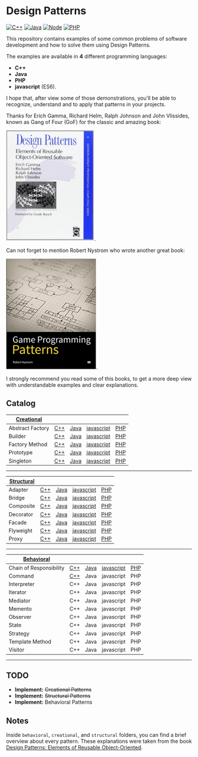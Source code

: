 # Design Patterns

[![C++](https://img.shields.io/badge/C++-11-blue.svg)](https://isocpp.org/wiki/faq/cpp11)
[![Java](https://img.shields.io/badge/Java-8-red.svg)](https://www.oracle.com/java/)
[![Node](https://img.shields.io/badge/Nodejs-11-yellow.svg)](https://nodejs.org/en/)
[![PHP](https://img.shields.io/badge/PHP-7-purple.svg)](https://www.php.net/)

This repository contains examples of some common problems of software development and how to solve them using Design Patterns.

The examples are available in **4** different programming languages:
- **C++**
- **Java**
- **PHP**
- **javascript** (ES6).

I hope that, after view some of those demonstrations, you'll be able to recognize, understand and to apply that patterns in your projects.

Thanks for Erich Gamma, Richard Helm, Ralph Johnson and John Vlissides, known as Gang of Four (GoF) for the classic and amazing book:

[![Design Patterns: Elements of Reusable Object-Oriented Software](/.github/design_patterns_elements_of_object-oriented_software.jpg)](https://www.amazon.com/Design-Patterns-Elements-Reusable-Object-Oriented/dp/0201633612).

Can not forget to mention Robert Nystrom who wrote another great book:

[![Design Patterns: Elements of Reusable Object-Oriented Software](/.github/game_programming_patterns.jpg)](https://www.amazon.com/Game-Programming-Patterns-Robert-Nystrom/dp/0990582906).

I strongly recommend you read some of this books, to get a more deep view with understandable examples and clear explanations.

## Catalog

| [Creational](/creational/) |                                            |                                               |                                                         |                                            |
| -------------------------- | ------------------------------------------ | --------------------------------------------- | ------------------------------------------------------- | ------------------------------------------ |
| Abstract Factory           | [C++](/creational/C++/AbstractFactory.cpp) | [Java](/creational/Java/AbstractFactory.java) | [javascript](/creational/javascript/AbstractFactory.js) | [PHP](/creational/PHP/AbstractFactory.php) |
| Builder                    | [C++](/creational/C++/Builder.cpp)         | [Java](/creational/Java/Builder.java)         | [javascript](/creational/javascript/Builder.js)         | [PHP](/creational/PHP/Builder.php)         |
| Factory Method             | [C++](/creational/C++/FactoryMethod.cpp)   | [Java](/creational/Java/FactoryMethod.java)   | [javascript](/creational/javascript/FactoryMethod.js)   | [PHP](/creational/PHP/FactoryMethod.php)   |
| Prototype                  | [C++](/creational/C++/Prototype.cpp)       | [Java](/creational/Java/Prototype.java)       | [javascript](/creational/javascript/Prototype.js)       | [PHP](/creational/PHP/Prototype.php)       |
| Singleton                  | [C++](/creational/C++/Singleton.cpp)       | [Java](/creational/Java/Singleton.java)       | [javascript](/creational/javascript/Singleton.js)       | [PHP](/creational/PHP/Singleton.php)       |

---

| [Structural](/structural/) |                                      |                                         |                                                   |                                      |
| -------------------------- | ------------------------------------ | --------------------------------------- | ------------------------------------------------- | ------------------------------------ |
| Adapter                    | [C++](/structural/C++/Adapter.cpp)   | [Java](/structural/Java/Adapter.java)   | [javascript](/structural/javascript/Adapter.js)   | [PHP](/structural/PHP/Adapter.php)   |
| Bridge                     | [C++](/structural/C++/Bridge.cpp)    | [Java](/structural/Java/Bridge.java)    | [javascript](/structural/javascript/Bridge.js)    | [PHP](/structural/PHP/Bridge.php)    |
| Composite                  | [C++](/structural/C++/Composite.cpp) | [Java](/structural/Java/Composite.java) | [javascript](/structural/javascript/Composite.js) | [PHP](/structural/PHP/Composite.php) |
| Decorator                  | [C++](/structural/C++/Decorator.cpp) | [Java](/structural/Java/Decorator.java) | [javascript](/structural/javascript/Decorator.js) | [PHP](/structural/PHP/Decorator.php) |
| Facade                     | [C++](/structural/C++/Facade.cpp)    | [Java](/structural/Java/Facade.java)    | [javascript](/structural/javascript/Facade.js)    | [PHP](/structural/PHP/Facade.php)    |
| Flyweight                  | [C++](/structural/C++/Flyweight.cpp) | [Java](/structural/Java/Flyweight.java) | [javascript](/structural/javascript/Flyweight.js) | [PHP](/structural/PHP/Flyweight.php) |
| Proxy                      | [C++](/structural/C++/Proxy.cpp)     | [Java](/structural/Java/Proxy.java)     | [javascript](/structural/javascript/Proxy.js)     | [PHP](/structural/PHP/Proxy.php)     |

---

| [Behavioral](/behavioral/) |                                                  |                                                     |                                                               |                                                  |
| -------------------------- | ------------------------------------------------ | --------------------------------------------------- | ------------------------------------------------------------- | ------------------------------------------------ |
| Chain of Responsibility    | [C++](/behavioral/C++/ChainOfResponsibility.cpp) | [Java](/behavioral/Java/ChainOfResponsibility.java) | [javascript](/behavioral/javascript/ChainOfResponsibility.js) | [PHP](/behavioral/PHP/ChainOfResponsibility.php) |
| Command                    | [C++](/behavioral/C++/Command.cpp)               | Java          | javascript    | PHP           |
| Interpreter                | C++           | Java          | javascript    | PHP           |
| Iterator                   | C++           | Java          | javascript    | PHP           |
| Mediator                   | C++           | Java          | javascript    | PHP           |
| Memento                    | C++           | Java          | javascript    | PHP           |
| Observer                   | C++           | Java          | javascript    | PHP           |
| State                      | C++           | Java          | javascript    | PHP           |
| Strategy                   | C++           | Java          | javascript    | PHP           |
| Template Method            | C++           | Java          | javascript    | PHP           |
| Visitor                    | C++           | Java          | javascript    | PHP           |

---

## TODO
* **Implement:** ~~Creational Patterns~~
* **Implement:** ~~Structural Patterns~~
* **Implement:** Behavioral Patterns

## Notes
Inside `behavioral`, `creational`, and `structural` folders, you can find a brief overview about every pattern. These explanations were taken from the book [Design Patterns: Elements of Reusable Object-Oriented](https://www.amazon.com/Design-Patterns-Elements-Reusable-Object-Oriented/dp/0201633612).
